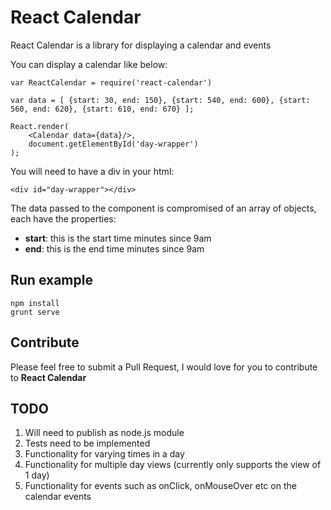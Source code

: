 # React Calendar
React Calendar is a library for displaying a calendar and events

You can display a calendar like below:

```
var ReactCalendar = require('react-calendar')

var data = [ {start: 30, end: 150}, {start: 540, end: 600}, {start: 560, end: 620}, {start: 610, end: 670} ];

React.render(
    <Calendar data={data}/>,
    document.getElementById('day-wrapper')
);

```

You will need to have a div in your html:

```
<div id="day-wrapper"></div>
```

The data passed to the component is compromised of an array of objects, each have the properties:
* **start**: this is the start time minutes since 9am
* **end**: this is the end time minutes since 9am


## Run example
```
npm install
grunt serve
```

## Contribute
Please feel free to submit a Pull Request, I would love for you to contribute to **React Calendar**

## TODO
1. Will need to publish as node.js module
2. Tests need to be implemented
3. Functionality for varying times in a day
4. Functionality for multiple day views (currently only supports the view of 1 day)
5. Functionality for events such as onClick, onMouseOver etc on the calendar events
